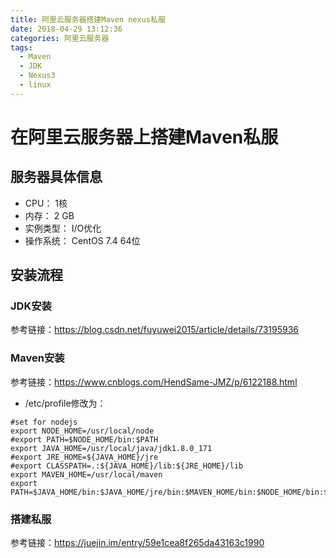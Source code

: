 ```yaml
---
title: 阿里云服务器搭建Maven nexus私服
date: 2018-04-29 13:12:36
categories: 阿里云服务器
tags: 
  - Maven
  - JDK
  - Nexus3
  - linux
---
```


# 在阿里云服务器上搭建Maven私服  

## 服务器具体信息   

* CPU： 1核 
* 内存： 2 GB 
* 实例类型： I/O优化 
* 操作系统： CentOS 7.4 64位  

## 安装流程  

### JDK安装  

参考链接：<https://blog.csdn.net/fuyuwei2015/article/details/73195936>  

### Maven安装  

参考链接：<https://www.cnblogs.com/HendSame-JMZ/p/6122188.html>  

* /etc/profile修改为：  

```properties
#set for nodejs  
export NODE_HOME=/usr/local/node  
#export PATH=$NODE_HOME/bin:$PATH
export JAVA_HOME=/usr/local/java/jdk1.8.0_171
#export JRE_HOME=${JAVA_HOME}/jre
#export CLASSPATH=.:${JAVA_HOME}/lib:${JRE_HOME}/lib
export MAVEN_HOME=/usr/local/maven
export PATH=$JAVA_HOME/bin:$JAVA_HOME/jre/bin:$MAVEN_HOME/bin:$NODE_HOME/bin:$PATH
```  

### 搭建私服  

参考链接：<https://juejin.im/entry/59e1cea8f265da43163c1990>  

